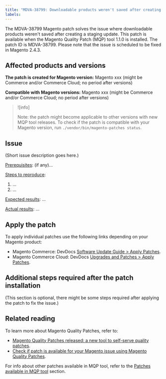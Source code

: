 ```yaml
---
title: "MDVA-38799: Downloadable products weren't saved after creating a staging update"
labels:
---
```


The MDVA-38799 Magento patch solves the issue where downloadable products weren't saved after creating a staging update. This patch is available when the Magento Quality Patch (MQP) tool 1.1.0
is installed. The patch ID is MDVA-38799. Please note that the issue is scheduled to be fixed in Magento 2.4.3.

## Affected products and versions

**The patch is created for Magento version:**
Magento xxx (might be Commerce and/or Commerce Cloud; no period after versions)

**Compatible with Magento versions:**
Magento xxx (might be Commerce and/or Commerce Cloud; no period after versions)

>![info]
>
>Note: the patch might become applicable to other versions with new MQP tool releases. To check if the patch is compatible with your Magento version, run `./vendor/bin/magento-patches status`.

## Issue

(Short issue description goes here.)

<ins>Prerequisites</ins>:
(if any)...

<ins>Steps to reproduce</ins>:

1. ...
1. ...

<ins>Expected results</ins>:
...

<ins>Actual results</ins>:
...

## Apply the patch

To apply individual patches use the following links depending on your Magento product:

* Magento Commerce: DevDocs [Software Update Guide > Apply Patches](https://devdocs.magento.com/guides/v2.4/comp-mgr/patching/mqp.html).
* Magento Commerce Cloud: DevDocs [Upgrades and Patches > Apply Patches](https://devdocs.magento.com/cloud/project/project-patch.html).

## Additional steps required after the patch installation

(This section is optional, there might be some steps required after applying the patch to fix the issue.) 

## Related reading

To learn more about Magento Quality Patches, refer to:

* [Magento Quality Patches released: a new tool to self-serve quality patches](https://support.magento.com/hc/en-us/articles/360047139492).
* [Check if patch is available for your Magento issue using Magento Quality Patches](https://support.magento.com/hc/en-us/articles/360047125252).

For info about other patches available in MQP tool, refer to the [Patches available in MQP tool](https://support.magento.com/hc/en-us/sections/360010506631-Patches-available-in-MQP-tool-) section.
